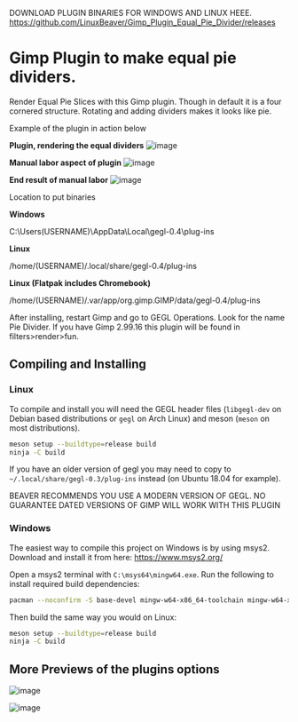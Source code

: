 DOWNLOAD PLUGIN BINARIES FOR WINDOWS AND LINUX HEEE.
https://github.com/LinuxBeaver/Gimp_Plugin_Equal_Pie_Divider/releases

# Gimp Plugin to make equal pie dividers.

Render Equal Pie Slices with this Gimp plugin. Though in default it is a four cornered structure. Rotating and adding dividers makes it looks like pie.

Example of the plugin in action below

**Plugin, rendering the equal dividers**
![image](https://github.com/LinuxBeaver/Gimp_Plugin_Equal_Pie_Divider/assets/78667207/24759b95-30f3-4d84-b023-f836448ea224)

**Manual labor aspect of plugin**
![image](https://github.com/LinuxBeaver/Gimp_Plugin_Equal_Pie_Divider/assets/78667207/ab3ea980-d7e8-4532-91e8-ce4e87f8c0ea)


**End result of manual labor**
![image](https://github.com/LinuxBeaver/Gimp_Plugin_Equal_Pie_Divider/assets/78667207/dd4b5d85-8eba-4246-adee-2246b14e6f9c)

Location to put binaries

**Windows**

 C:\Users\(USERNAME)\AppData\Local\gegl-0.4\plug-ins
 
 **Linux** 

 /home/(USERNAME)/.local/share/gegl-0.4/plug-ins
 
**Linux (Flatpak includes Chromebook)**

 /home/(USERNAME)/.var/app/org.gimp.GIMP/data/gegl-0.4/plug-ins

After installing, restart Gimp and go to GEGL Operations. Look for the name Pie Divider.
If you have Gimp 2.99.16 this plugin will be found in filters>render>fun.

## Compiling and Installing

### Linux

To compile and install you will need the GEGL header files (`libgegl-dev` on
Debian based distributions or `gegl` on Arch Linux) and meson (`meson` on
most distributions).

```bash
meson setup --buildtype=release build
ninja -C build

```

If you have an older version of gegl you may need to copy to `~/.local/share/gegl-0.3/plug-ins`
instead (on Ubuntu 18.04 for example).

BEAVER RECOMMENDS YOU USE A MODERN VERSION OF GEGL. NO GUARANTEE DATED VERSIONS OF GIMP WILL WORK WITH THIS PLUGIN 

### Windows

The easiest way to compile this project on Windows is by using msys2.  Download
and install it from here: https://www.msys2.org/

Open a msys2 terminal with `C:\msys64\mingw64.exe`.  Run the following to
install required build dependencies:

```bash
pacman --noconfirm -S base-devel mingw-w64-x86_64-toolchain mingw-w64-x86_64-meson mingw-w64-x86_64-gegl
```

Then build the same way you would on Linux:

```bash
meson setup --buildtype=release build
ninja -C build
```

## More Previews of the plugins options

![image](https://github.com/LinuxBeaver/Gimp_Plugin_Equal_Pie_Divider/assets/78667207/30bd61f8-5ff7-45b8-9b7d-c7213ab6fbc2)

![image](https://github.com/LinuxBeaver/Gimp_Plugin_Equal_Pie_Divider/assets/78667207/932da5d1-bd8c-4a33-847d-a911eedf970f)



